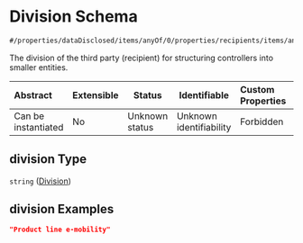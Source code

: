# Division Schema

```txt
#/properties/dataDisclosed/items/anyOf/0/properties/recipients/items/anyOf/0/properties/division#/properties/dataDisclosed/items/anyOf/0/properties/recipients/items/anyOf/0/properties/division
```

The division of the third party (recipient) for structuring controllers into smaller entities.


| Abstract            | Extensible | Status         | Identifiable            | Custom Properties | Additional Properties | Access Restrictions | Defined In                                                           |
| :------------------ | ---------- | -------------- | ----------------------- | :---------------- | --------------------- | ------------------- | -------------------------------------------------------------------- |
| Can be instantiated | No         | Unknown status | Unknown identifiability | Forbidden         | Allowed               | none                | [tilt-schema.json\*](../out/tilt-schema.json "open original schema") |

## division Type

`string` ([Division](tilt-schema-properties-datadisclosed-items-anyof-anyof-schema-properties-recipients-items-anyof-anyof-schema-if-recipients-properties-division.md))

## division Examples

```json
"Product line e-mobility"
```
